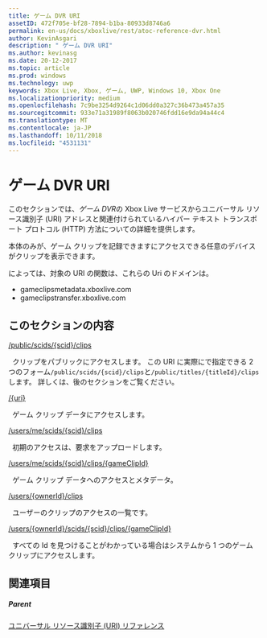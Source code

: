 ```yaml
---
title: ゲーム DVR URI
assetID: 472f705e-bf28-7894-b1ba-80933d8746a6
permalink: en-us/docs/xboxlive/rest/atoc-reference-dvr.html
author: KevinAsgari
description: " ゲーム DVR URI"
ms.author: kevinasg
ms.date: 20-12-2017
ms.topic: article
ms.prod: windows
ms.technology: uwp
keywords: Xbox Live, Xbox, ゲーム, UWP, Windows 10, Xbox One
ms.localizationpriority: medium
ms.openlocfilehash: 7c9be3254d9264c1d06dd0a327c36b473a457a35
ms.sourcegitcommit: 933e71a31989f8063b020746fdd16e9da94a44c4
ms.translationtype: MT
ms.contentlocale: ja-JP
ms.lasthandoff: 10/11/2018
ms.locfileid: "4531131"
---
```

# <a name="game-dvr-uris"></a>ゲーム DVR URI
 
このセクションでは、*ゲーム DVR*の Xbox Live サービスからユニバーサル リソース識別子 (URI) アドレスと関連付けられているハイパー テキスト トランスポート プロトコル (HTTP) 方法についての詳細を提供します。
 
本体のみが、ゲーム クリップを記録できますにアクセスできる任意のデバイスがクリップを表示できます。
 
によっては、対象の URI の関数は、これらの Uri のドメインは。
 
   *  gameclipsmetadata.xboxlive.com 
   *  gameclipstransfer.xboxlive.com 
  
<a id="ID4EZB"></a>

 
## <a name="in-this-section"></a>このセクションの内容

[/public/scids/{scid}/clips](uri-publicscidclips.md)

&nbsp;&nbsp;クリップをパブリックにアクセスします。 この URI に実際にで指定できる 2 つのフォーム`/public/scids/{scid}/clips`と`/public/titles/{titleId}/clips`します。 詳しくは、後のセクションをご覧ください。

[/{uri}](uri-uri.md)

&nbsp;&nbsp;ゲーム クリップ データにアクセスします。

[/users/me/scids/{scid}/clips](uri-usersmescidclips.md)

&nbsp;&nbsp;初期のアクセスは、要求をアップロードします。

[/users/me/scids/{scid}/clips/{gameClipId}](uri-usersmescidclipsgameclipid.md)

&nbsp;&nbsp;ゲーム クリップ データへのアクセスとメタデータ。

[/users/{ownerId}/clips](uri-usersowneridclips.md)

&nbsp;&nbsp;ユーザーのクリップのアクセスの一覧です。

[/users/{ownerId}/scids/{scid}/clips/{gameClipId}](uri-usersowneridscidclipsgameclipid.md)

&nbsp;&nbsp;すべての Id を見つけることがわかっている場合はシステムから 1 つのゲーム クリップにアクセスします。
 
<a id="ID4EOC"></a>

 
## <a name="see-also"></a>関連項目
 
<a id="ID4EQC"></a>

 
##### <a name="parent"></a>Parent 

[ユニバーサル リソース識別子 (URI) リファレンス](../atoc-xboxlivews-reference-uris.md)

   